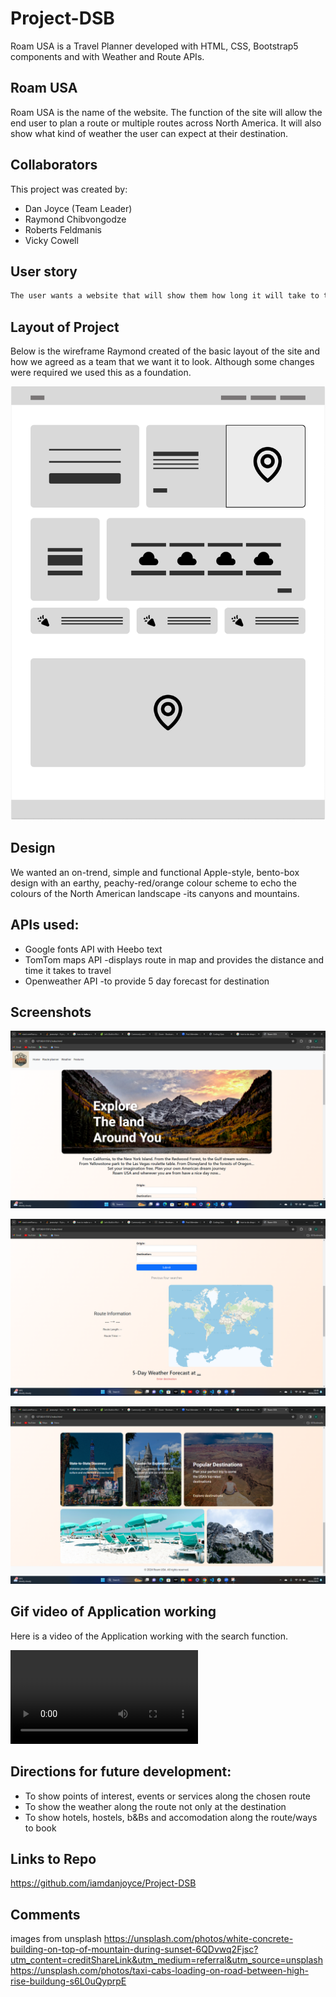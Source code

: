 # Project-DSB

Roam USA is a Travel Planner developed with HTML, CSS, Bootstrap5 components and with Weather and Route APIs.

## Roam USA

Roam USA is the name of the website. The function of the site will allow the end user to plan a route or multiple routes across North America. It will also show what kind of weather the user can expect at their destination.

## Collaborators

This project was created by:
* Dan Joyce (Team Leader) 
* Raymond Chibvongodze
* Roberts Feldmanis 
* Vicky Cowell

## User story
```md
The user wants a website that will show them how long it will take to travel between locations within North America. They also want to be able to see what the weather will be like at their destination.
```

## Layout of Project

Below is the wireframe Raymond created of the basic layout of the site and how we agreed as a team that we want it to look. Although some changes were required we used this as a foundation. 

![alt text](image-3.png)

## Design
We wanted an on-trend, simple and functional Apple-style, bento-box design with an earthy, peachy-red/orange colour scheme to echo the colours of the North American landscape -its canyons and mountains. 

## APIs used:

* Google fonts API with Heebo text
* TomTom maps API -displays route in map and provides the distance and time it takes to travel 
* Openweather API -to provide 5 day forecast for destination

## Screenshots

![alt text](image.png)

![alt text](image-1.png)

![alt text](image-2.png)

## Gif video of Application working 
Here is a video of the Application working with the search function.

<video src="./Assets/images/Screen Recording Roam USA.mp4" controls="controls" style="max-width: 1200px;">
</video>

## Directions for future development:

* To show points of interest, events or services along the chosen route
* To show the weather along the route not only at the destination
* To show hotels, hostels, b&Bs and accomodation along the route/ways to book 

## Links to Repo

https://github.com/iamdanjoyce/Project-DSB

## Comments

images from unsplash
https://unsplash.com/photos/white-concrete-building-on-top-of-mountain-during-sunset-6QDvwq2Fjsc?utm_content=creditShareLink&utm_medium=referral&utm_source=unsplash
https://unsplash.com/photos/taxi-cabs-loading-on-road-between-high-rise-buildung-s6L0uQyprpE

